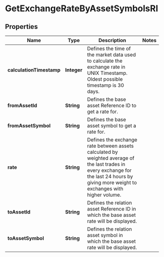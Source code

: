 

# GetExchangeRateByAssetSymbolsRI


## Properties

| Name | Type | Description | Notes |
|------------ | ------------- | ------------- | -------------|
|**calculationTimestamp** | **Integer** | Defines the time of the market data used to calculate the exchange rate in UNIX Timestamp. Oldest possible timestamp is 30 days. |  |
|**fromAssetId** | **String** | Defines the base asset Reference ID to get a rate for. |  |
|**fromAssetSymbol** | **String** | Defines the base asset symbol to get a rate for. |  |
|**rate** | **String** | Defines the exchange rate between assets calculated by weighted average of the last trades in every exchange for the last 24 hours by giving more weight to exchanges with higher volume. |  |
|**toAssetId** | **String** | Defines the relation asset Reference ID in which the base asset rate will be displayed. |  |
|**toAssetSymbol** | **String** | Defines the relation asset symbol in which the base asset rate will be displayed. |  |



